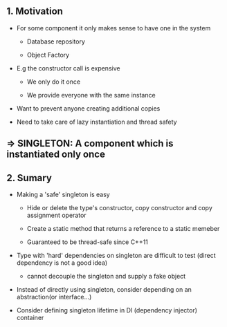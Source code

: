 ## 1. Motivation

- For some component it only makes sense to have one in the system

    - Database repository

    - Object Factory

- E.g the constructor call is expensive

    - We only do it once

    - We provide everyone with the same instance

- Want to prevent anyone creating additional copies

- Need to take care of lazy instantiation and thread safety

## => SINGLETON: A component which is instantiated only once

## 2. Sumary

- Making a 'safe' singleton is easy

    - Hide or delete the type's constructor, copy constructor and copy assignment operator

    - Create a static method that returns a reference to a static memeber

    - Guaranteed to be thread-safe since C++11

- Type with 'hard' dependencies on singleton are difficult to test (direct dependency is not a good idea)

    - cannot decouple the singleton and supply a fake object

- Instead of directly using singleton, consider depending on an abstraction(or interface...)

- Consider defining singleton lifetime in DI (dependency injector) container